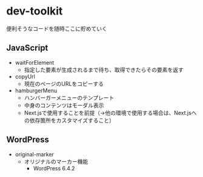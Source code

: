 # dev-toolkit

便利そうなコードを随時ここに貯めていく

## JavaScript

- waitForElement
  - 指定した要素が生成されるまで待ち、取得できたらその要素を返す
- copyUrl
  - 現在のページのURLをコピーする
- hamburgerMenu
  - ハンバーガーメニューのテンプレート
  - 中身のコンテンツはモーダル表示
  - Next.jsで使用することを前提（→他の環境で使用する場合は、Next.jsへの依存箇所をカスタマイズすること）

## WordPress

- original-marker
  - オリジナルのマーカー機能
    - WordPress 6.4.2
